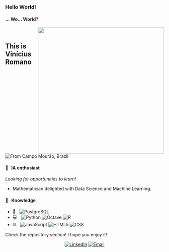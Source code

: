 ### Hello World!
#### ... Wo... World?

[<img align="right" width="400" src="https://github-readme-stats.vercel.app/api?username=romavini&show_icons=true"/>](https://github.com/romavini/)
<br />

## This is Vinícius Romano
![From Campo Mourão, Brazil](https://img.shields.io/badge/-From%20Campo%20Mourão,%20Paraná%20--%20Brazil-333333?style=flat&logo=brazil)

#### 🎯 &nbsp; IA enthusiast
*Looking for opportunities to learn!*
- Mathematician delighted with Data Science and Machine Learning.

#### 📌 &nbsp; Knowledge 
- 💾 &nbsp;
  ![PostgreSQL](https://img.shields.io/badge/-PostgreSQL-333333?style=flat&logo=Postgresql)
- 💻 &nbsp;
  ![Python](https://img.shields.io/badge/-Python-333333?style=flat&logo=python)
  ![Octave](https://img.shields.io/badge/-Matlab-333333?style=flat&logo=Octave)
  ![R](https://img.shields.io/badge/-R-333333?style=flat&logo=R)
- 🌐 &nbsp;
  ![JavaScript](https://img.shields.io/badge/-JavaScript-333333?style=flat&logo=JavaScript)
  ![HTML5](https://img.shields.io/badge/-HTML5-333333?style=flat&logo=HTML5)
  ![CSS](https://img.shields.io/badge/-CSS-333333?style=flat&logo=CSS3&logoColor=1572B6)
  
Check the repository section! I hope you enjoy it! <br>

<p align="center">
<a href="https://www.linkedin.com/in/romavini/"><img alt="LinkedIn" src="https://img.shields.io/badge/LinkedIn-Vinícius%20Romano-blue?style=flat-square&logo=linkedin"></a>
<a href="mailto:mdcdxcvi@gmail.com"><img alt="Email" src="https://img.shields.io/badge/Email-mdcdxcvi@gmail.com-blue?style=flat-square&logo=gmail"></a>
</p>
